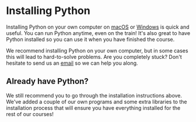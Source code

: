 # Installing Python

Installing Python on your own computer on [macOS](/python/en/installing/computer/mac) or [Windows](/python/en/installing/computer/windows) is quick and useful. You can run Python anytime, even on the train! It's also great to have Python installed so you can use it when you have finished the course.

We recommend installing Python on your own computer, but in some cases this will lead to hard-to-solve problems. Are you completely stuck? Don't hesitate to send us an [email](mailto:ai@proglab.nl) so we can help you along.

## Already have Python?

We still recommend you to go through the installation instructions above. We've added a couple of our own programs and some extra libraries to the installation process that will ensure you have everything installed for the rest of our courses!
